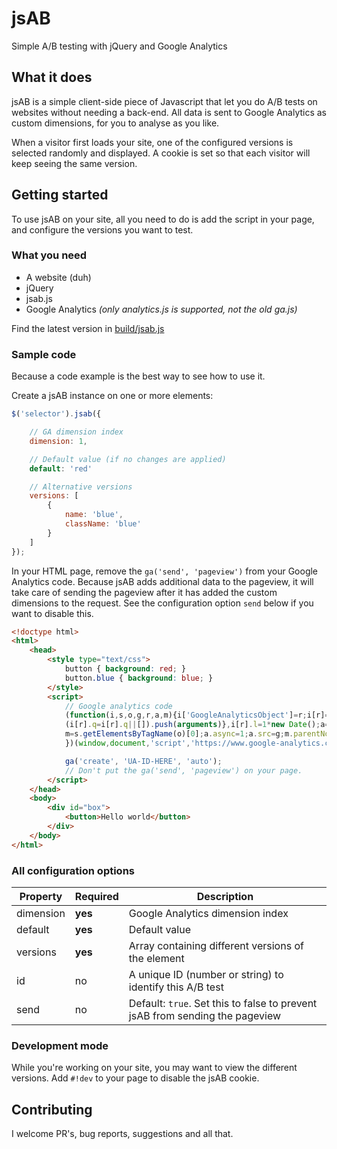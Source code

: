# jsAB
Simple A/B testing with jQuery and Google Analytics

## What it does
jsAB is a simple client-side piece of Javascript that let you do A/B tests on websites without needing a back-end. All data is sent to Google Analytics as custom dimensions, for you to analyse as you like.

When a visitor first loads your site, one of the configured versions is selected randomly and displayed. A cookie is set so that each visitor will keep seeing the same version.

## Getting started
To use jsAB on your site, all you need to do is add the script in your page, and configure the versions you want to test.

### What you need
- A website (duh)
- jQuery
- jsab.js
- Google Analytics _(only analytics.js is supported, not the old ga.js)_

Find the latest version in [build/jsab.js](https://raw.githubusercontent.com/woubuc/jsab/master/build/jsab.js)

### Sample code
Because a code example is the best way to see how to use it.

Create a jsAB instance on one or more elements:
```javascript
$('selector').jsab({

	// GA dimension index
	dimension: 1,

	// Default value (if no changes are applied)
	default: 'red'

	// Alternative versions
	versions: [
		{
			name: 'blue',
			className: 'blue'
		}
	]
});
```

In your HTML page, remove the `ga('send', 'pageview')` from your Google Analytics code. Because jsAB adds additional data to the pageview, it will take care of sending the pageview after it has added the custom dimensions to the request. See the configuration option `send` below if you want to disable this.
```html
<!doctype html>
<html>
	<head>
		<style type="text/css">
			button { background: red; }
			button.blue { background: blue; }
		</style>
		<script>
			// Google analytics code
			(function(i,s,o,g,r,a,m){i['GoogleAnalyticsObject']=r;i[r]=i[r]||function(){
			(i[r].q=i[r].q||[]).push(arguments)},i[r].l=1*new Date();a=s.createElement(o),
			m=s.getElementsByTagName(o)[0];a.async=1;a.src=g;m.parentNode.insertBefore(a,m)
			})(window,document,'script','https://www.google-analytics.com/analytics.js','ga');

			ga('create', 'UA-ID-HERE', 'auto');
			// Don't put the ga('send', 'pageview') on your page.
		</script>
	</head>
	<body>
		<div id="box">
			<button>Hello world</button>
		</div>
	</body>
</html>
```

### All configuration options

| Property  | Required | Description |
| --------- | -------- | ----------- |
| dimension | **yes**  | Google Analytics dimension index |
| default   | **yes**  | Default value |
| versions  | **yes**  | Array containing different versions of the element |
| id        | no       | A unique ID (number or string) to identify this A/B test |
| send      | no       | Default: `true`. Set this to false to prevent jsAB from sending the pageview |


### Development mode
While you're working on your site, you may want to view the different versions. Add `#!dev` to your page to disable the jsAB cookie.

## Contributing
I welcome PR's, bug reports, suggestions and all that.
